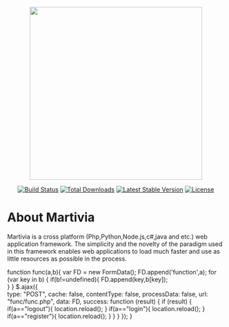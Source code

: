 <p align="center"><img src="https://webdoors.ge/partners/martivia/img/martivia.png" width="400"></p>

<p align="center">
<a href="https://webdoors.ge"><img src="https://webdoors.ge/partners/martivia/img/build.svg" alt="Build Status"></a>
<a href="https://webdoors.ge"><img src="https://webdoors.ge/partners/martivia/img/total.svg" alt="Total Downloads"></a>
<a href="https://webdoors.ge"><img src="https://webdoors.ge/partners/martivia/img/stable.svg" alt="Latest Stable Version"></a>
<a href="https://webdoors.ge"><img src="https://webdoors.ge/partners/martivia/img/license2.svg" alt="License"></a>
</p>

# About Martivia

Martivia is a cross platform (Php,Python,Node.js,c#,java and etc.) web application framework. The simplicity and the novelty of the paradigm used in this framework enables web applications to load much faster and use as little resources as possible in the process.

function func(a,b){
    var FD = new FormData();
    FD.append('function',a);
		for (var key in b) {
			if(b!=undefined){
				FD.append(key,b[key]);			
			}
		}
	$.ajax({  
		type: "POST", 
		cache: false,
		contentType: false,
		processData: false, 
		url: "func/func.php",
		data: FD,
		success: function (result) {
			if (result) {
				if(a=="logout"){
					location.reload();
				}
				if(a=="login"){
					location.reload();
				}
				if(a=="register"){
					location.reload();
				}
			}
		}
	});
}